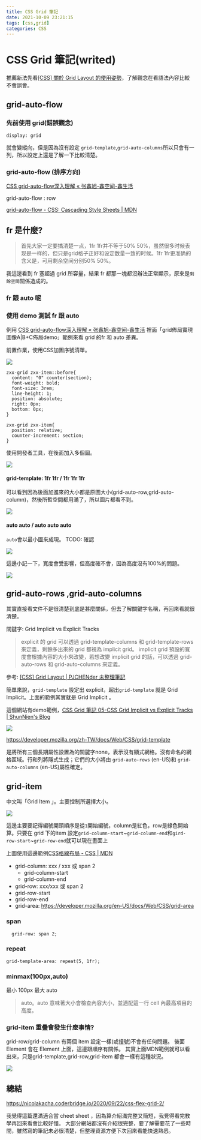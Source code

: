```yaml
---
title: CSS Grid 筆記
date: 2021-10-09 23:21:15
tags: [css,grid]
categories: CSS
---
```


# CSS Grid 筆記(writed)

推薦新法先看[[CSS] 關於 Grid Layout 的使用姿勢](https://blog.hinablue.me/css-grid-layout/)，了解觀念在看語法內容比較不會誤會。


<!--more-->

## grid-auto-flow

### 先前使用 grid(錯誤觀念)

```css=
display: grid
```

就會變縱向，但是因為沒有設定 `grid-template`,`grid-auto-columns`所以只會有一列，所以設定上還是了解一下比較清楚。

### grid-auto-flow (排序方向)

[CSS grid-auto-flow深入理解 « 张鑫旭-鑫空间-鑫生活](https://www.zhangxinxu.com/wordpress/2020/01/css-grid-auto-flow/)

grid-auto-flow : row


[grid-auto-flow - CSS: Cascading Style Sheets | MDN](https://developer.mozilla.org/en-US/docs/Web/CSS/grid-auto-flow)

## fr 是什麼?

> 首先大家一定要搞清楚一点，1fr 1fr并不等于50% 50%，虽然很多时候表现是一样的，但只是grid格子正好和设定数量一致的时候。1fr 1fr更准确的含义是，可用剩余空间分别50% 50%。

我這邊看到 fr 塞超過 grid 所容量，結果 fr 都那一塊都沒辦法正常顯示，原來是`剩餘空間`關係造成的。

### fr 跟 auto 呢


### 使用 demo 測試 fr 跟 auto

例用 [CSS grid-auto-flow深入理解 « 张鑫旭-鑫空间-鑫生活](https://www.zhangxinxu.com/wordpress/2020/01/css-grid-auto-flow/)
 裡面「grid佈局實現圖像A|B+C佈局demo」範例來看 grid 的fr 和 auto 差異。

前置作業，使用CSS加圖序號清單。

![](https://i.imgur.com/h8aC0bz.png)


```css=
zxx-grid zxx-item::before{
  content: "0" counter(section);
  font-weight: bold;
  font-size: 3rem;
  line-height: 1;
  position: absolute;
  right: 0px;
  bottom: 0px;
}

zxx-grid zxx-item{
  position: relative;
  counter-increment: section;
}
```

使用開發者工具，在後面加入多個圖。

![](https://i.imgur.com/IGRHZny.png)

#### grid-template: 1fr 1fr / 1fr 1fr 1fr

可以看到因為後面加進來的大小都是原圖大小(grid-auto-row,grid-auto-column)，然後所暫空間都用滿了，所以圖片都看不到。

![](https://i.imgur.com/Ud3AjGi.jpg)


#### auto auto / auto auto auto

`auto`會以最小圖來成現。 TODO: 確認

![](https://i.imgur.com/8yLpqNK.jpg)


這邊小記一下，寬度會受影響，但高度確不會，因為高度沒有100%的問題。

![](https://i.imgur.com/fJLpzen.jpg)


## grid-auto-rows ,grid-auto-columns

其實直接看文件不是很清楚到底是甚麼關係，但去了解關鍵字名稱，再回來看就很清楚。

關鍵字: Grid Implicit vs Explicit Tracks

> explicit 的 grid 可以透過 grid-template-columns 和 grid-template-rows 來定義，剩餘多出來的 grid 都視為 implicit grid。
implicit grid 預設的寬度會根據內容的大小來改變，若想改變 implicit grid 的話，可以透過 grid-auto-rows 和 grid-auto-columns 來定義。

參考: [[CSS] Grid Layout | PJCHENder 未整理筆記](https://pjchender.dev/css/css-grid-layout/)

簡單來說，`grid-template` 設定出 explicit，超出`grid-template` 就是 Grid Implicit。上面的範例其實就是 Grid Implicit 。

這個網站有demo範例，[CSS Grid 筆記 05-CSS Grid Implicit vs Explicit Tracks | ShunNien's Blog](https://shunnien.github.io/2018/03/18/css-grid-05/)

![](https://i.imgur.com/jml2F4X.png)


https://developer.mozilla.org/zh-TW/docs/Web/CSS/grid-template

是將所有三個長期屬性設置為的關鍵字none，表示沒有顯式網格。沒有命名的網格區域。行和列將隱式生成；它們的大小將由 `grid-auto-rows` (en-US)和 `grid-auto-columns` (en-US)屬性確定。


## grid-item 

中文叫「Grid Item 」。主要控制所選擇大小。


![](https://i.imgur.com/KoGgv3l.png)

這邊主要要記得編號開頭順序是從`1`開始編號，column是紅色，row是綠色開始算。只要在 grid 下的item 設定`grid-column-start`~`grid-column-end`和`gird-row-start`~`grid-row-end`就可以現在畫面上

上圖使用這邊範例[CSS格線布局 - CSS | MDN](https://developer.mozilla.org/zh-TW/docs/Web/CSS/CSS_Grid_Layout)

- grid-column: xxx / xxx 或 span 2
  - grid-column-start
  - grid-column-end
-  grid-row: xxx/xxx 或 span 2
  - grid-row-start
  - grid-row-end
- grid-area: https://developer.mozilla.org/en-US/docs/Web/CSS/grid-area



### span 

```css=
  grid-row: span 2;
```

### repeat

```css=
grid-template-area: repeat(5, 1fr);
```

### minmax(100px,auto)

最小 100px 
最大 auto

> auto。auto 意味著大小會檢查內容大小，並適配這一行 cell 內最高項目的高度。

### grid-item 重疊會發生什麼事情?

grid-row/grid-column 有兩個 item 設定一樣(或撞號)不會有任何問題。
後面Element 會在 Element 上面，這邊跟順序有關係。
其實上面MDN範例就可以看出來，只是grid-template,grid-row,grid-item 都會一樣有這種狀況。

![](https://i.imgur.com/2aJlqgY.png)



## 總結

https://nicolakacha.coderbridge.io/2020/09/22/css-flex-grid-2/

我覺得這篇還滿適合當 cheet sheet ，因為算介紹滿完整又簡短，我覺得看完教學再回來看會比較好懂。
大部分網站都沒有介紹很完整，要了解需要花了一些時間，雖然寫的筆記未必很清楚，但整理資源方便下次回來看能快速熟悉。


